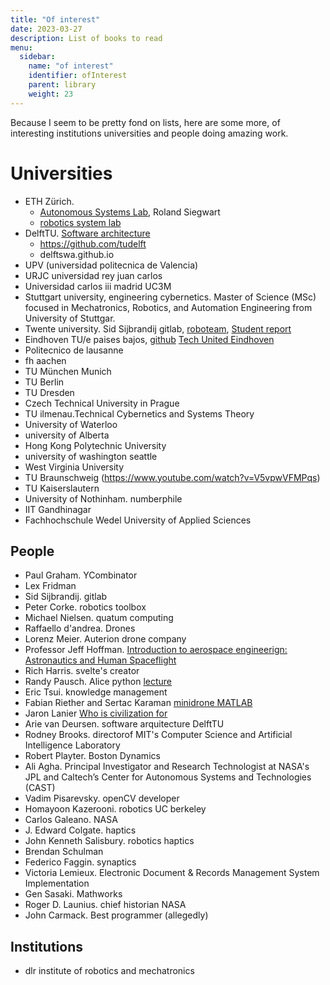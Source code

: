 ```yaml
---
title: "Of interest"
date: 2023-03-27
description: List of books to read  
menu:
  sidebar:
    name: "of interest"
    identifier: ofInterest
    parent: library    
    weight: 23
---
```


Because I seem to be pretty fond on lists, here are some more, of interesting institutions universities and people doing amazing work.


# Universities

* ETH Zürich.
    * [Autonomous Systems Lab](https://github.com/ethz-asl), Roland Siegwart
    * [robotics system lab](https://github.com/leggedrobotics)
* DelftTU. [Software architecture](https://delftswa.gitbooks.io/desosa2016/content/)
    * https://github.com/tudelft
    * delftswa.github.io
* UPV (universidad politecnica de Valencia)
* URJC universidad rey juan carlos  
* Universidad carlos iii madrid UC3M
* Stuttgart university, engineering cybernetics. Master of Science (MSc) focused in Mechatronics, Robotics, and Automation Engineering from University of Stuttgar.
* Twente university. Sid Sijbrandij gitlab, [roboteam](https://www.youtube.com/channel/UCAB2bLpeVElJN2jDyF14zsQ), [Student report](https://www.youtube.com/watch?v=TvSTCM7SjGs)
* Eindhoven TU/e paises bajos, [github](https://github.com/tue-robotics/) [Tech United Eindhoven](https://www.techunited.nl/en/)
* Politecnico de lausanne
* fh aachen 
* TU München Munich
* TU Berlin
* TU Dresden
* Czech Technical University in Prague
* TU ilmenau.Technical Cybernetics and Systems Theory
* University of Waterloo
* university of Alberta
* Hong Kong Polytechnic University
* university of washington seattle
* West Virginia University
* TU Braunschweig (https://www.youtube.com/watch?v=V5vpwVFMPqs)
* TU Kaiserslautern
* University of Nothinham. numberphile
* IIT Gandhinagar
* Fachhochschule Wedel University of Applied Sciences


## People

* Paul Graham. YCombinator
* Lex Fridman
* Sid Sijbrandij. gitlab
* Peter Corke. robotics toolbox
* Michael Nielsen. quatum computing
* Raffaello d'andrea. Drones
* Lorenz Meier. Auterion drone company
* Professor Jeff Hoffman. [Introduction to aerospace engineerign: Astronautics and Human Spaceflight](https://www.youtube.com/watch?v=bvxqCAkjDxs)
* Rich Harris. svelte's creator
* Randy Pausch. Alice python  [lecture](https://archive.org/details/GabrielRobins-50YearsOfComputerScienceInnovationByRandyPausch812)
* Eric Tsui. knowledge management
* Fabian Riether and Sertac Karaman [minidrone MATLAB](https://github.com/Parrot-Developers/RollingSpiderEdu)
* Jaron Lanier  [Who is civilization for](https://youtu.be/rGqiswuJuQI)
* Arie van Deursen. software arquitecture DelftTU  
* Rodney Brooks. directorof MIT's Computer Science and Artificial Intelligence Laboratory
* Robert Playter. Boston Dynamics
* Ali Agha. Principal Investigator and Research Technologist at NASA's JPL and Caltech’s Center for Autonomous Systems and Technologies (CAST)
* Vadim Pisarevsky. openCV developer
* Homayoon Kazerooni. robotics UC berkeley
* Carlos Galeano. NASA
* J. Edward Colgate. haptics
* John Kenneth Salisbury. robotics haptics
* Brendan Schulman
* Federico Faggin. synaptics
* Victoria Lemieux. Electronic Document & Records Management System Implementation
* Gen Sasaki. Mathworks
* Roger D. Launius. chief historian NASA
* John Carmack. Best programmer (allegedly)

## Institutions

* dlr institute of robotics and mechatronics
